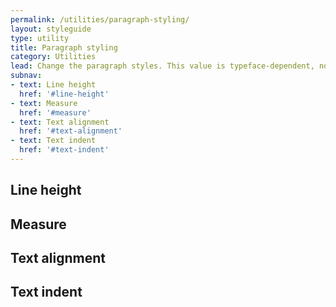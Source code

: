 ```yaml
---
permalink: /utilities/paragraph-styling/
layout: styleguide
type: utility
title: Paragraph styling
category: Utilities
lead: Change the paragraph styles. This value is typeface-dependent, normalized to a base value derived from system faces.
subnav:
- text: Line height
  href: '#line-height'
- text: Measure
  href: '#measure'
- text: Text alignment
  href: '#text-alignment'
- text: Text indent
  href: '#text-indent'
---
```


## Line height

## Measure

## Text alignment

## Text indent
